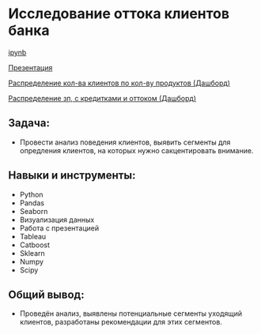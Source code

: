 # Исследование оттока клиентов банка
[ipynb](https://github.com/Vladislav-Puzyrev-0/Portfolio/blob/main/Project_5/Сегментация_и_рекомендации.ipynb)

[Презентация](https://disk.yandex.ru/i/G3UW6hiLJIQagQ)

[Распределение кол-ва клиентов по кол-ву продуктов (Дашборд)](https://public.tableau.com/views/Book1_16898373145720/Dashboard1?:language=en-US&publish=yes&:display_count=n&:origin=viz_share_link)

[Распределение зп, с кредитками и оттоком (Дашборд)](https://public.tableau.com/views/second_dash/Dashboard1?:language=en-US&publish=yes&:display_count=n&:origin=viz_share_link)

## Задача:
- Провести анализ поведения клиентов, выявить сегменты для опредления клиентов, на которых нужно сакцентировать внимание.

## Навыки и инструменты:
- Python
- Pandas
- Seaborn
- Визуализация данных
- Работа с презентацией
- Tableau
- Catboost
- Sklearn
- Numpy
- Scipy

## Общий вывод:
- Проведён анализ, выявлены потенциальные сегменты уходящий клиентов, разработаны рекомендации для этих сегментов.
